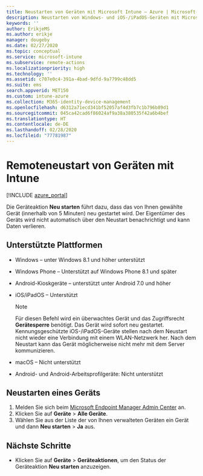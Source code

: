 ```yaml
---
title: Neustarten von Geräten mit Microsoft Intune – Azure | Microsoft-Dokumentation
description: Neustarten von Windows- und iOS-/iPadOS-Geräten mit Microsoft Intune im Azure-Portal mithilfe der Remoteaktion „Neu starten“.
keywords: ''
author: ErikjeMS
ms.author: erikje
manager: dougeby
ms.date: 02/27/2020
ms.topic: conceptual
ms.service: microsoft-intune
ms.subservice: remote-actions
ms.localizationpriority: high
ms.technology: ''
ms.assetid: c707e0c4-391a-4bad-9dfd-9a7799c48dd5
ms.suite: ems
search.appverid: MET150
ms.custom: intune-azure
ms.collection: M365-identity-device-management
ms.openlocfilehash: d6312a71ecd341bf52057af4d3fb7c1b796b89d1
ms.sourcegitcommit: 045ca42cad6f86024af9a38a380535f42a6b4bef
ms.translationtype: HT
ms.contentlocale: de-DE
ms.lasthandoff: 02/28/2020
ms.locfileid: "77781987"
---
```

# <a name="remotely-restart-devices-with-intune"></a>Remoteneustart von Geräten mit Intune


[!INCLUDE [azure_portal](../includes/azure_portal.md)]

Die Geräteaktion **Neu starten** führt dazu, dass das von Ihnen gewählte Gerät (innerhalb von 5 Minuten) neu gestartet wird. Der Eigentümer des Geräts wird nicht automatisch über den Neustart benachrichtigt und kann Daten verlieren.

## <a name="supported-platforms"></a>Unterstützte Plattformen

- Windows – unter Windows 8.1 und höher unterstützt
- Windows Phone – Unterstützt auf Windows Phone 8.1 und später
- Android-Kioskgeräte – unterstützt unter Android 7.0 und höher
- iOS/iPadOS – Unterstützt

    > [!Note]  
    > Für diesen Befehl wird ein überwachtes Gerät und das Zugriffsrecht **Gerätesperre** benötigt. Das Gerät wird sofort neu gestartet. Kennungsgeschützte iOS-/iPadOS-Geräte stellen nach dem Neustart nicht wieder eine Verbindung mit einem WLAN-Netzwerk her. Nach dem Neustart kann das Gerät möglicherweise nicht mehr mit dem Server kommunizieren.
- macOS – Nicht unterstützt
- Android- und Android-Arbeitsprofilgeräte: Nicht unterstützt

## <a name="restart-a-device"></a>Neustarten eines Geräts

1. Melden Sie sich beim [Microsoft Endpoint Manager Admin Center](https://go.microsoft.com/fwlink/?linkid=2109431) an.
3. Klicken Sie auf **Geräte** > **Alle Geräte**.
4. Wählen Sie aus der Liste der von Ihnen verwalteten Geräten ein Gerät und dann **Neu starten** > **Ja** aus.

## <a name="next-steps"></a>Nächste Schritte

- Klicken Sie auf **Geräte** > **Geräteaktionen**, um den Status der Geräteaktion **Neu starten** anzuzeigen.
